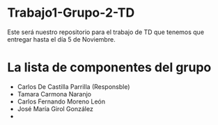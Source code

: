
# Trabajo1-Grupo-2-TD

Este será nuestro repositorio para el trabajo de TD que tenemos que entregar hasta el día 5 de Noviembre.

# La lista de componentes del grupo

- Carlos De Castilla Parrilla (Responsble)
- Tamara Carmona Naranjo
- Carlos Fernando Moreno León
- José María Girol González
-


